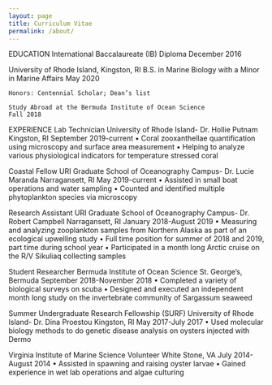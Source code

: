 ```yaml
---
layout: page
title: Curriculum Vitae
permalink: /about/
---
```


EDUCATION
	International Baccalaureate (IB) Diploma			          December 2016 	

University of Rhode Island, Kingston, RI
	B.S. in Marine Biology with a Minor in Marine Affairs                           May 2020

	Honors: Centennial Scholar; Dean’s list
	
	Study Abroad at the Bermuda Institute of Ocean Science                         Fall 2018

EXPERIENCE
	Lab Technician 
	University of Rhode Island- Dr. Hollie Putnam
		Kingston, RI
		September 2019-current 
•	Coral zooxanthellae quantification using microscopy and surface area measurement
•	Helping to analyze various physiological indicators for temperature stressed coral

Coastal Fellow
	URI Graduate School of Oceanography Campus- Dr. Lucie Maranda
		Narragansett, RI
		May 2019-current
•	Assisted in small boat operations and water sampling
•	Counted and identified multiple phytoplankton species via microscopy

Research Assistant
URI Graduate School of Oceanography Campus- Dr. Robert Campbell 
		Narragansett, RI
		January 2018-August 2019 
•	Measuring and analyzing zooplankton samples from Northern Alaska as part of an ecological upwelling study
•	Full time position for summer of 2018 and 2019, part time during school year
•	Participated in a month long Arctic cruise on the R/V Sikuliaq collecting samples

Student Researcher 
Bermuda Institute of Ocean Science
St. George’s, Bermuda
September 2018-November 2018
•	Completed a variety of biological surveys on scuba
•	Designed and executed an independent month long study on the invertebrate community of Sargassum seaweed
	
Summer Undergraduate Research Fellowship (SURF)
University of Rhode Island- Dr. Dina Proestou
Kingston, RI
		May 2017-July 2017
•	Used molecular biology methods to do genetic disease analysis on oysters injected with Dermo

Virginia Institute of Marine Science Volunteer
White Stone, VA
July 2014-August 2014
•	Assisted in spawning and raising oyster larvae
•	Gained experience in wet lab operations and algae culturing
